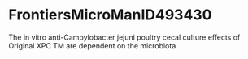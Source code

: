 # FrontiersMicroManID493430
The in vitro anti-Campylobacter jejuni poultry cecal culture effects of Original XPC TM are dependent on the microbiota
